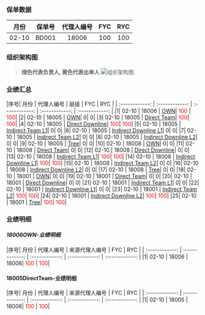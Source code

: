 
### 保单数据
|  月份 | 保单号  | 代理人编号  | FYC  | RYC  |
| :------------: | :------------: | :------------: | :------------: | :------------: |
|  02-10 | BD001  | 18006  | 100  | 100  |

### 组织架构图
>  **绿色代表负责人, 黄色代表出单人**
![组织架构图](https://kityminder-img.gz.bcebos.com/08601b51d0f5f969c874ba9aecef73c5d4bda411 "组织架构图")


### 业绩汇总
|序号|  月份 | 代理人编号  | 层级  | FYC  | RYC  |
| :------------: | :------------: | :------------: | :------------: | :------------: |
|1|  02-10 | 18006  | <a href="#18006OWN">OWN</a>| <font color='red'>100</font>  | <font color='red'>100</font>|
|2|  02-10 | 18005  | <a href="#18005OWN">OWN</a>| 0| 0|
|3|  02-10 | 18005  | <a href="#18005DirectTeam">Direct Team</a>| <font color='red'>100</font>| <font color='red'>100</font>|
|4|  02-10 | 18005  | <a href="#18005DirectDownline">Direct Downline</a>| <font color='red'>100</font>| <font color='red'>100</font>|
|5|  02-10 | 18005  | <a href="#18005IndirectTeamL1">Indirect Team L1</a>| 0| 0|
|6|  02-10 | 18005  | <a href="#18005IndirectDownlineL1">Indirect Downline L1</a>| 0| 0|
|7|  02-10 | 18005  | <a href="#18005IndirectTeamL2">Indirect Team L2</a>| 0| 0|
|8|  02-10 | 18005  | <a href="#18005IndirectDownlineL2">Indirect Downline L2</a>| 0| 0|
|9|  02-10 | 18005  | <a href="#18005Tree">Tree</a>| 0| 0|
|10|  02-10 | 18008  | <a href="#18008OWN">OWN</a>| 0| 0|
|11|  02-10 | 18008  | <a href="#18008DirectTeam">Direct Team</a>| 0| 0|
|12|  02-10 | 18008  | <a href="#18008DirectDownline">Direct Downline</a>| 0| 0|
|13|  02-10 | 18008  | <a href="#18008IndirectTeamL1">Indirect Team L1</a>| <font color='red'>100</font>| <font color='red'>100</font>|
|14|  02-10 | 18008  | <a href="#18008IndirectDownlineL1">Indirect Downline L1</a>| <font color='red'>100</font>| <font color='red'>100</font>|
|15|  02-10 | 18008  | <a href="#18008IndirectTeamL2">Indirect Team L2</a>| 0| 0|
|16|  02-10 | 18008  | <a href="#18008IndirectDownlineL2">Indirect Downline L2</a>| 0| 0|
|17|  02-10 | 18008  | <a href="#18008Tree">Tree</a>| 0| 0|
|18|  02-10 | 18001  | <a href="#18001OWN">OWN</a>| 0| 0|
|19|  02-10 | 18001  | <a href="#18001DirectTeam">Direct Team</a>| 0| 0|
|20|  02-10 | 18001  | <a href="#18001DirectDownline">Direct Downline</a>| 0| 0|
|21|  02-10 | 18001  | <a href="#18001IndirectTeamL1">Indirect Team L1</a>| 0| 0|
|22|  02-10 | 18001  | <a href="#18001IndirectDownlineL1">Indirect Downline L1</a>| 0| 0|
|23|  02-10 | 18001  | <a href="#18001IndirectTeamL2">Indirect Team L2</a>| <font color='red'>100</font>| <font color='red'>100</font>|
|24|  02-10 | 18001  | <a href="#18001IndirectDownlineL2">Indirect Downline L2</a>| <font color='red'>100</font>| <font color='red'>100</font>|
|25|  02-10 | 18001  | <a href="#18001Tree">Tree</a>| <font color='red'>100</font>| <font color='red'>100</font>|

### 业绩明细
#### <a name='18006OWN'>*18006OWN-业绩明细*</a>
|序号|  月份 | 代理人编号  | 来源代理人编号  | FYC  | RYC  |
| :------------: | :------------: | :------------: | :------------: | :------------: |
|1|  02-10 | 18006  | 18006| <font color='red'>100</font>  | <font color='red'>100</font>|

#### <a name='18005DirectTeam'>18005DirectTeam-业绩明细</a>
|序号|  月份 | 代理人编号  | 来源代理人编号  | FYC  | RYC  |
| :------------: | :------------: | :------------: | :------------: | :------------: |
|1|  02-10 | 18005  | 18006| <font color='red'>100</font>  | <font color='red'>100</font>|
